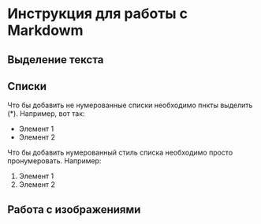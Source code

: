 # Инструкция для работы с Markdowm

## Выделение текста

## Списки

Что бы добавить не нумерованные списки необходимо пнкты выделить (*). Например, вот так:
* Элемент 1
* Элемент 2

Что бы добавить нумерованный стиль списка необходимо просто пронумеровать. Например:
1.  Элемент 1
2.  Элемент 2

## Работа с изображениями 